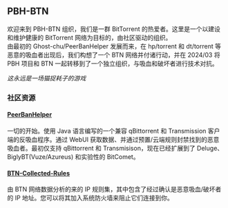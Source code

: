## PBH-BTN

欢迎来到 PBH-BTN 组织，我们是一群 BitTorrent 的热爱者。这里是一个以建设和维护健康的 BitTorrent 网络为目标的，由社区驱动的组织。  
由最初的 Ghost-chu/PeerBanHelper 发展而来，在 hp/torrent 和 dt/torrent 等恶意的吸血者出现后，我们构想了一个 BTN 网络并付诸行动，并在 2024/03 将 PBH 项目和 BTN 一起转移到了一个独立组织，与吸血和破坏者进行技术对抗。  

*这永远是一场猫捉耗子的游戏*

### 社区资源

#### [PeerBanHelper](https://github.com/PBH-BTN/PeerBanHelper)

一切的开始。使用 Java 语言编写的一个兼容 qBittorrent 和 Transmission 客户端的反吸血程序。通过 WebUI 获取数据、并通过预置/云端规则封禁找到的恶意吸血者。最初仅支持 qBittorrent 和 Transmisison，现在已经扩展到了 Deluge、BiglyBT(Vuze/Azureus) 和实验性的 BitComet。

#### [BTN-Collected-Rules](https://github.com/PBH-BTN/BTN-Collected-Rules)

由 BTN 网络数据分析的来的 IP 规则集，其中包含了经过确认是恶意吸血/破坏者的 IP 地址。您可以将其加入系统防火墙来阻止它们连接到你。
